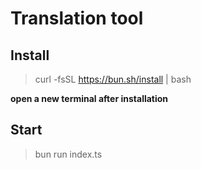 # Translation tool

## Install

> curl -fsSL https://bun.sh/install | bash

__open a new terminal after installation__

## Start

> bun run index.ts
